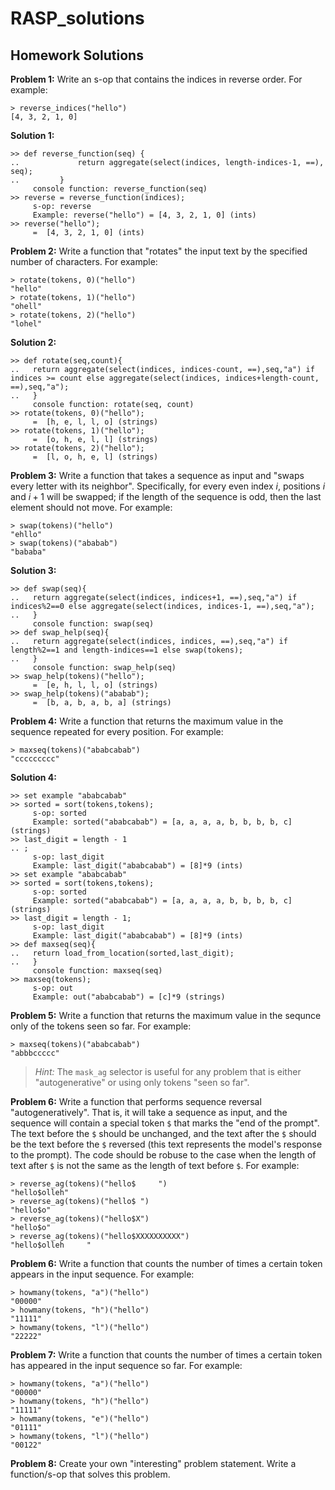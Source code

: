 # RASP_solutions


## Homework Solutions

**Problem 1:**
Write an s-op that contains the indices in reverse order.
For example:
```
> reverse_indices("hello")
[4, 3, 2, 1, 0]
```

**Solution 1:**
```
>> def reverse_function(seq) {
..             return aggregate(select(indices, length-indices-1, ==), seq);
..         }   
     console function: reverse_function(seq)
>> reverse = reverse_function(indices);
     s-op: reverse
     Example: reverse("hello") = [4, 3, 2, 1, 0] (ints)
>> reverse("hello");
     =  [4, 3, 2, 1, 0] (ints)
```

**Problem 2:**
Write a function that "rotates" the input text by the specified number of characters.
For example:
```
> rotate(tokens, 0)("hello")
"hello"
> rotate(tokens, 1)("hello")
"ohell"
> rotate(tokens, 2)("hello")
"lohel"
```

**Solution 2:**
```
>> def rotate(seq,count){
..   return aggregate(select(indices, indices-count, ==),seq,"a") if indices >= count else aggregate(select(indices, indices+length-count, ==),seq,"a");
..   }
     console function: rotate(seq, count)
>> rotate(tokens, 0)("hello");
     =  [h, e, l, l, o] (strings)
>> rotate(tokens, 1)("hello");
     =  [o, h, e, l, l] (strings)
>> rotate(tokens, 2)("hello");
     =  [l, o, h, e, l] (strings)
```

**Problem 3:**
Write a function that takes a sequence as input and "swaps every letter with its neighbor".
Specifically, for every even index $i$, positions $i$ and $i+1$ will be swapped;
if the length of the sequence is odd, then the last element should not move.
For example:
```
> swap(tokens)("hello")
"ehllo"
> swap(tokens)("ababab")
"bababa"
```

**Solution 3:**
```
>> def swap(seq){
..   return aggregate(select(indices, indices+1, ==),seq,"a") if indices%2==0 else aggregate(select(indices, indices-1, ==),seq,"a");
..   }
     console function: swap(seq)
>> def swap_help(seq){
..   return aggregate(select(indices, indices, ==),seq,"a") if length%2==1 and length-indices==1 else swap(tokens);
..   }
     console function: swap_help(seq)
>> swap_help(tokens)("hello");
     =  [e, h, l, l, o] (strings)
>> swap_help(tokens)("ababab");
     =  [b, a, b, a, b, a] (strings)
```

**Problem 4:**
Write a function that returns the maximum value in the sequence repeated for every position.
For example:
```
> maxseq(tokens)("ababcabab")
"ccccccccc"
```

**Solution 4:**
```
>> set example "ababcabab"
>> sorted = sort(tokens,tokens);
     s-op: sorted
     Example: sorted("ababcabab") = [a, a, a, a, b, b, b, b, c] (strings)
>> last_digit = length - 1
.. ;
     s-op: last_digit
     Example: last_digit("ababcabab") = [8]*9 (ints)
>> set example "ababcabab"
>> sorted = sort(tokens,tokens);
     s-op: sorted
     Example: sorted("ababcabab") = [a, a, a, a, b, b, b, b, c] (strings)
>> last_digit = length - 1;
     s-op: last_digit
     Example: last_digit("ababcabab") = [8]*9 (ints)
>> def maxseq(seq){
..   return load_from_location(sorted,last_digit);
..   }
     console function: maxseq(seq)
>> maxseq(tokens);
     s-op: out
     Example: out("ababcabab") = [c]*9 (strings)
```

**Problem 5:**
Write a function that returns the maximum value in the sequnce only of the tokens seen so far.
For example:
```
> maxseq(tokens)("ababcabab")
"abbbccccc"
```
> *Hint:*
> The `mask_ag` selector is useful for any problem that is either "autogenerative" or using only tokens "seen so far".

**Problem 6:**
Write a function that performs sequence reversal "autogeneratively".
That is, it will take a sequence as input, and the sequence will contain a special token `$` that marks the "end of the prompt".
The text before the `$` should be unchanged, and the text after the `$` should be the text before the `$` reversed (this text represents the model's response to the prompt).
The code should be robuse to the case when the length of text after `$` is not the same as the length of text before `$`.
For example:
```
> reverse_ag(tokens)("hello$     ")
"hello$olleh"
> reverse_ag(tokens)("hello$ ")
"hello$o"
> reverse_ag(tokens)("hello$X")
"hello$o"
> reverse_ag(tokens)("hello$XXXXXXXXXX")
"hello$olleh     "
```

**Problem 6:**
Write a function that counts the number of times a certain token appears in the input sequence.
For example:
```
> howmany(tokens, "a")("hello")
"00000"
> howmany(tokens, "h")("hello")
"11111"
> howmany(tokens, "l")("hello")
"22222"
```

**Problem 7:**
Write a function that counts the number of times a certain token has appeared in the input sequence so far.
For example:
```
> howmany(tokens, "a")("hello")
"00000"
> howmany(tokens, "h")("hello")
"11111"
> howmany(tokens, "e")("hello")
"01111"
> howmany(tokens, "l")("hello")
"00122"
```
**Problem 8:**
Create your own "interesting" problem statement.
Write a function/s-op that solves this problem.

